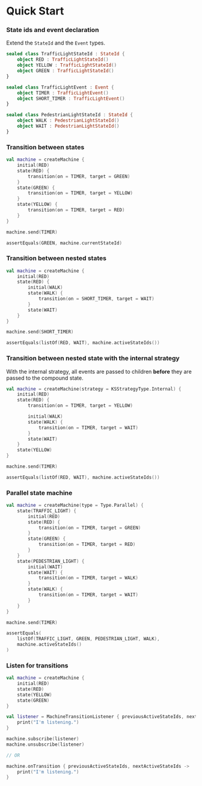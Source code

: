 # Quick Start

### State ids and event declaration

Extend the `StateId` and the `Event` types.

```kotlin
sealed class TrafficLightStateId : StateId {
    object RED : TrafficLightStateId()
    object YELLOW : TrafficLightStateId()
    object GREEN : TrafficLightStateId()
}

sealed class TrafficLightEvent : Event {
    object TIMER : TrafficLightEvent()
    object SHORT_TIMER : TrafficLightEvent()
}

sealed class PedestrianLightStateId : StateId {
    object WALK : PedestrianLightStateId()
    object WAIT : PedestrianLightStateId()
}
```

### Transition between states

```kotlin
val machine = createMachine {
    initial(RED)
    state(RED) {
        transition(on = TIMER, target = GREEN)
    }
    state(GREEN) {
        transition(on = TIMER, target = YELLOW)
    }
    state(YELLOW) {
        transition(on = TIMER, target = RED)
    }
}

machine.send(TIMER)

assertEquals(GREEN, machine.currentStateId)
```

### Transition between nested states

```kotlin
val machine = createMachine {
    initial(RED)
    state(RED) {
        initial(WALK)
        state(WALK) {
            transition(on = SHORT_TIMER, target = WAIT)
        }
        state(WAIT)
    }
}

machine.send(SHORT_TIMER)

assertEquals(listOf(RED, WAIT), machine.activeStateIds())
```

### Transition between nested state with the internal strategy

With the internal strategy, all events are passed to children **before** they are passed to the
compound state.

```kotlin
val machine = createMachine(strategy = KSStrategyType.Internal) {
    initial(RED)
    state(RED) {
        transition(on = TIMER, target = YELLOW)

        initial(WALK)
        state(WALK) {
            transition(on = TIMER, target = WAIT)
        }
        state(WAIT)
    }
    state(YELLOW)
}

machine.send(TIMER)

assertEquals(listOf(RED, WAIT), machine.activeStateIds())
```

### Parallel state machine

```kotlin
val machine = createMachine(type = Type.Parallel) {
    state(TRAFFIC_LIGHT) {
        initial(RED)
        state(RED) {
            transition(on = TIMER, target = GREEN)
        }
        state(GREEN) {
            transition(on = TIMER, target = RED)
        }
    }
    state(PEDESTRIAN_LIGHT) {
        initial(WAIT)
        state(WAIT) {
            transition(on = TIMER, target = WALK)
        }
        state(WALK) {
            transition(on = TIMER, target = WAIT)
        }
    }
}

machine.send(TIMER)

assertEquals(
    listOf(TRAFFIC_LIGHT, GREEN, PEDESTRIAN_LIGHT, WALK),
    machine.activeStateIds()
)
```

### Listen for transitions

```kotlin
val machine = createMachine {
    initial(RED)
    state(RED)
    state(YELLOW)
    state(GREEN)
}

val listener = MachineTransitionListener { previousActiveStateIds, nextActiveStateIds ->
    print("I'm listening.")
}

machine.subscribe(listener)
machine.unsubscribe(listener)

// OR

machine.onTransition { previousActiveStateIds, nextActiveStateIds ->
    print("I'm listening.")
}
```
